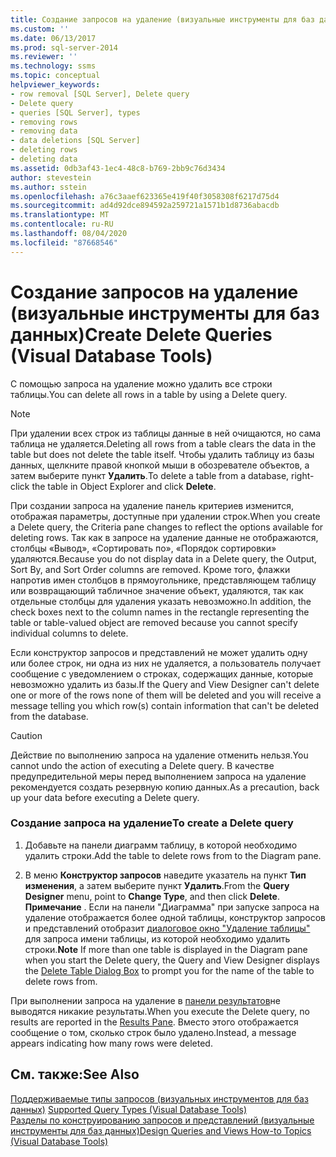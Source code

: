 ```yaml
---
title: Создание запросов на удаление (визуальные инструменты для баз данных) | Документация Майкрософт
ms.custom: ''
ms.date: 06/13/2017
ms.prod: sql-server-2014
ms.reviewer: ''
ms.technology: ssms
ms.topic: conceptual
helpviewer_keywords:
- row removal [SQL Server], Delete query
- Delete query
- queries [SQL Server], types
- removing rows
- removing data
- data deletions [SQL Server]
- deleting rows
- deleting data
ms.assetid: 0db3af43-1ec4-48c8-b769-2bb9c76d3434
author: stevestein
ms.author: sstein
ms.openlocfilehash: a76c3aaef623365e419f40f3058308f6217d75d4
ms.sourcegitcommit: ad4d92dce894592a259721a1571b1d8736abacdb
ms.translationtype: MT
ms.contentlocale: ru-RU
ms.lasthandoff: 08/04/2020
ms.locfileid: "87668546"
---
```

# <a name="create-delete-queries-visual-database-tools"></a><span data-ttu-id="a21b0-102">Создание запросов на удаление (визуальные инструменты для баз данных)</span><span class="sxs-lookup"><span data-stu-id="a21b0-102">Create Delete Queries (Visual Database Tools)</span></span>
  <span data-ttu-id="a21b0-103">С помощью запроса на удаление можно удалить все строки таблицы.</span><span class="sxs-lookup"><span data-stu-id="a21b0-103">You can delete all rows in a table by using a Delete query.</span></span>  
  
> [!NOTE]  
>  <span data-ttu-id="a21b0-104">При удалении всех строк из таблицы данные в ней очищаются, но сама таблица не удаляется.</span><span class="sxs-lookup"><span data-stu-id="a21b0-104">Deleting all rows from a table clears the data in the table but does not delete the table itself.</span></span> <span data-ttu-id="a21b0-105">Чтобы удалить таблицу из базы данных, щелкните правой кнопкой мыши в обозревателе объектов, а затем выберите пункт **Удалить**.</span><span class="sxs-lookup"><span data-stu-id="a21b0-105">To delete a table from a database, right-click the table in Object Explorer and click **Delete**.</span></span>  
  
 <span data-ttu-id="a21b0-106">При создании запроса на удаление панель критериев изменится, отображая параметры, доступные при удалении строк.</span><span class="sxs-lookup"><span data-stu-id="a21b0-106">When you create a Delete query, the Criteria pane changes to reflect the options available for deleting rows.</span></span> <span data-ttu-id="a21b0-107">Так как в запросе на удаление данные не отображаются, столбцы «Вывод», «Сортировать по», «Порядок сортировки» удаляются.</span><span class="sxs-lookup"><span data-stu-id="a21b0-107">Because you do not display data in a Delete query, the Output, Sort By, and Sort Order columns are removed.</span></span> <span data-ttu-id="a21b0-108">Кроме того, флажки напротив имен столбцов в прямоугольнике, представляющем таблицу или возвращающий табличное значение объект, удаляются, так как отдельные столбцы для удаления указать невозможно.</span><span class="sxs-lookup"><span data-stu-id="a21b0-108">In addition, the check boxes next to the column names in the rectangle representing the table or table-valued object are removed because you cannot specify individual columns to delete.</span></span>  
  
 <span data-ttu-id="a21b0-109">Если конструктор запросов и представлений не может удалить одну или более строк, ни одна из них не удаляется, а пользователь получает сообщение с уведомлением о строках, содержащих данные, которые невозможно удалить из базы.</span><span class="sxs-lookup"><span data-stu-id="a21b0-109">If the Query and View Designer can't delete one or more of the rows none of them will be deleted and you will receive a message telling you which row(s) contain information that can't be deleted from the database.</span></span>  
  
> [!CAUTION]  
>  <span data-ttu-id="a21b0-110">Действие по выполнению запроса на удаление отменить нельзя.</span><span class="sxs-lookup"><span data-stu-id="a21b0-110">You cannot undo the action of executing a Delete query.</span></span> <span data-ttu-id="a21b0-111">В качестве предупредительной меры перед выполнением запроса на удаление рекомендуется создать резервную копию данных.</span><span class="sxs-lookup"><span data-stu-id="a21b0-111">As a precaution, back up your data before executing a Delete query.</span></span>  
  
### <a name="to-create-a-delete-query"></a><span data-ttu-id="a21b0-112">Создание запроса на удаление</span><span class="sxs-lookup"><span data-stu-id="a21b0-112">To create a Delete query</span></span>  
  
1.  <span data-ttu-id="a21b0-113">Добавьте на панели диаграмм таблицу, в которой необходимо удалить строки.</span><span class="sxs-lookup"><span data-stu-id="a21b0-113">Add the table to delete rows from to the Diagram pane.</span></span>  
  
2.  <span data-ttu-id="a21b0-114">В меню **Конструктор запросов** наведите указатель на пункт **Тип изменения**, а затем выберите пункт **Удалить**.</span><span class="sxs-lookup"><span data-stu-id="a21b0-114">From the **Query Designer** menu, point to **Change Type**, and then click **Delete**.</span></span> <span data-ttu-id="a21b0-115">**Примечание** . Если на панели "Диаграмма" при запуске запроса на удаление отображается более одной таблицы, конструктор запросов и представлений отобразит [диалоговое окно "Удаление таблицы"](visual-database-tools.md) для запроса имени таблицы, из которой необходимо удалить строки.</span><span class="sxs-lookup"><span data-stu-id="a21b0-115">**Note** If more than one table is displayed in the Diagram pane when you start the Delete query, the Query and View Designer displays the [Delete Table Dialog Box](visual-database-tools.md) to prompt you for the name of the table to delete rows from.</span></span>  
  
 <span data-ttu-id="a21b0-116">При выполнении запроса на удаление в [панели результатов](results-pane-visual-database-tools.md)не выводятся никакие результаты.</span><span class="sxs-lookup"><span data-stu-id="a21b0-116">When you execute the Delete query, no results are reported in the [Results Pane](results-pane-visual-database-tools.md).</span></span> <span data-ttu-id="a21b0-117">Вместо этого отображается сообщение о том, сколько строк было удалено.</span><span class="sxs-lookup"><span data-stu-id="a21b0-117">Instead, a message appears indicating how many rows were deleted.</span></span>  
  
## <a name="see-also"></a><span data-ttu-id="a21b0-118">См. также:</span><span class="sxs-lookup"><span data-stu-id="a21b0-118">See Also</span></span>  
 <span data-ttu-id="a21b0-119">[Поддерживаемые типы запросов &#40;визуальных инструментов для баз данных&#41;](supported-query-types-visual-database-tools.md) </span><span class="sxs-lookup"><span data-stu-id="a21b0-119">[Supported Query Types &#40;Visual Database Tools&#41;](supported-query-types-visual-database-tools.md) </span></span>  
 [<span data-ttu-id="a21b0-120">Разделы по конструированию запросов и представлений (визуальные инструменты для баз данных)</span><span class="sxs-lookup"><span data-stu-id="a21b0-120">Design Queries and Views How-to Topics &#40;Visual Database Tools&#41;</span></span>](design-queries-and-views-how-to-topics-visual-database-tools.md)  
  
  
